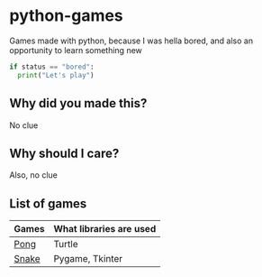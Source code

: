 # python-games
Games made with python, because I was hella bored, and also an opportunity to learn something new

```python
if status == "bored":
  print("Let's play")
```

## Why did you made this?
No clue

## Why should I care?
Also, no clue

## List of games

| Games | What libraries are used |
|---|---|
| [Pong](https://github.com/1bl4z3r/python-games/tree/master/pong) | Turtle |
| [Snake](https://github.com/1bl4z3r/python-games/tree/master/snake) | Pygame, Tkinter |
